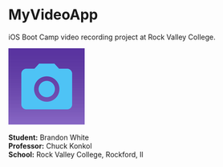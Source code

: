 MyVideoApp
==========

iOS Boot Camp video recording project at Rock Valley College.

![MyVideoApp icon](https://github.com/bwhite000/MyVideoApp/blob/master/MyVideoApp/Images.xcassets/MyVideoApp.appiconset/Icon-76%402x.png "MyVideoApp icon")

__Student:__ Brandon White  
__Professor:__ Chuck Konkol  
__School:__ Rock Valley College, Rockford, Il
